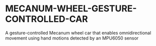 # MECANUM-WHEEL-GESTURE-CONTROLLED-CAR
A gesture-controlled Mecanum wheel car that enables omnidirectional movement using hand motions detected by an MPU6050 sensor
